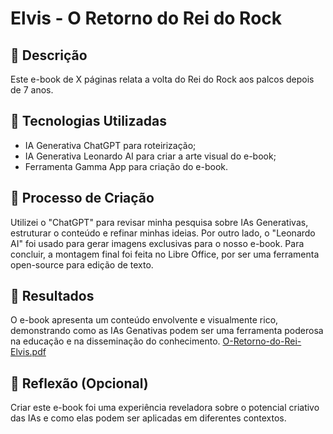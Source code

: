 # Elvis - O Retorno do Rei do Rock

## 📒 Descrição
Este e-book de X páginas relata a volta do Rei do Rock aos palcos depois de 7 anos.

## 🤖 Tecnologias Utilizadas
- IA Generativa ChatGPT para roteirização;
- IA Generativa Leonardo AI para criar a arte visual do e-book;
- Ferramenta Gamma App para criação do e-book.

## 🧐 Processo de Criação
Utilizei o "ChatGPT" para revisar minha pesquisa sobre IAs Generativas, estruturar o conteúdo e refinar minhas ideias. Por outro lado, o "Leonardo AI" foi usado para gerar imagens exclusivas para o nosso e-book. Para concluir, a montagem final foi feita no Libre Office, por ser uma ferramenta open-source para edição de texto.

## 🚀 Resultados
O e-book apresenta um conteúdo envolvente e visualmente rico, demonstrando como as IAs Genativas podem ser uma ferramenta poderosa na educação e na disseminação do conhecimento.
[O-Retorno-do-Rei-Elvis.pdf](https://github.com/user-attachments/files/17876378/O-Retorno-do-Rei-Elvis.pdf)

## 💭 Reflexão (Opcional)
Criar este e-book foi uma experiência reveladora sobre o potencial criativo das IAs e como elas podem ser aplicadas em diferentes contextos.
